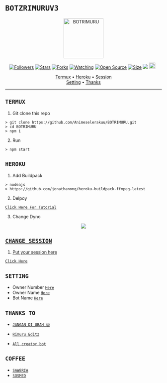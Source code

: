 # ```BOTZRIMURUV3```

<p align="center">
<img src="https://github.com/Animeseleraku/BOTRIMURU/blob/master/media/Menu.jpg" alt="BOTRIMURU" width="128" height="128"/>
</p>

<p align="center">
<a href="https://github.com/Animeseleraku/BOTRIMURU"><img title="Followers" src="https://img.shields.io/github/followers/Animeseleraku?color=red&style=flat-square"></a>
<a href="https://github.com/Animeseleraku/BOTRIMURU/stargazers/"><img title="Stars" src="https://img.shields.io/github/stars/Animeseleraku/BOTRIMURU?color=blue&style=flat-square"></a>
<a href="https://github.com/Animeseleraku/BOTRIMURU/network/members"><img title="Forks" src="https://img.shields.io/github/forks/Animeseleraku/BOTRIMURU?color=red&style=flat-square"></a>
<a href="https://github.com/Animeseleraku/BOTRIMURU/watchers"><img title="Watching" src="https://img.shields.io/github/watchers/Animeseleraku/BOTRIMURU?label=Watchers&color=blue&style=flat-square"></a>
<a href="https://github.com/Animeseleraku/BOTRIMURU"><img title="Open Source" src="https://badges.frapsoft.com/os/v2/open-source.svg?v=103"></a>
<a href="https://github.com/Animeseleraku/BOTRIMURU/"><img title="Size" src="https://img.shields.io/github/repo-size/Animeseleraku/BOTRIMURU?style=flat-square&color=green"></a>
<a href="https://hits.seeyoufarm.com"><img src="https://hits.seeyoufarm.com/api/count/incr/badge.svg?url=https%3A%2F%2Fgithub.com%2Fanimeseleraku%2FBOTZ10&count_bg=%2379C83D&title_bg=%23555555&icon=probot.svg&icon_color=%2300FF6D&title=hits&edge_flat=false"/></a>
<a href="https://github.com/Animeseleraku/BOTRIMURU/graphs/commit-activity"><img height="20" src="https://img.shields.io/badge/Maintained%3F-yes-green.svg"></a>&nbsp;&nbsp;
</p>

<p align='center'>
<a href="https://github.com/Animeseleraku/BOTRIMURU#TERMUX">Termux</a> •
<a href="https://github.com/Animeseleraku/BOTRIMURU#HEROKU">Heroku</a> •
<a href="https://github.com/Animeseleraku/BOTRIMURU#CHANGE-SESSION">Session</a><br>
<a href="https://github.com/Animeseleraku/BOTRIMURU#SETTING">Setting</a> •
<a href="https://github.com/Animeseleraku/BOTRIMURU#thanks-to">Thanks</a>     
</p>

-------

## `TERMUX`

1. Git clone this repo<br/>

```
> git clone https://github.com/Animeselerakuu/BOTRIMURU.git
> cd BOTRIMURU
> npm i
```
2. Run<br/>

```
> npm start
```

## `HEROKU`

1. Add Buildpack<br/>

```
> nodeajs
> https://github.com/jonathanong/heroku-buildpack-ffmpeg-latest
```
2. Delpoy<br/>

[`Click Here For Tutorial`](https://youtu.be/byve9WuahE4)<br>

3. Change Dyno<br/>

<p align="center">
  <a href="https://youtu.be/QBLNsuOMiFo"><img src="https://a.top4top.io/p_20888ybra1.jpg" />
</p>


## `CHANGE SESSION`

1. Put your session here<br/>

[`Click Here`](https://github.com/Animeseleraku/BOTRIMURU/blob/master/rimuru.json#L1)

## `SETTING`

- Owner Number [`Here`](https://github.com/Animeseleraku/BOTZV2/blob/master/settings.json#L4)
- Owner Name [`Here`](https://github.com/Animeseleraku/BOTZV2/blob/master/settings.json#L13)
- Bot Name [`Here`](https://github.com/Animeseleraku/BOTZV2/blob/master/settings.json#L14)

## `THANKS TO`

- [`JANGAN DI UBAH 😌`]()

- [`Rimuru Editz`]()
- [`All creator bot`]()

## ```COFFEE```

- [`SAWERIA`](https://saweria.co/RimuruEditz)
- [`SOSMED`](https://instabio.cc/Rimuru)

